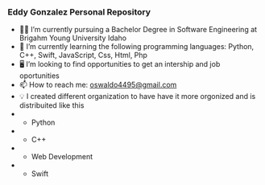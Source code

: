 ### Eddy Gonzalez Personal Repository

- 🧑‍🎓 I’m currently pursuing a Bachelor Degree in Software Engineering at Brigahm Young University Idaho
- 🌱 I’m currently learning the following programming languages: Python, C++, Swift, JavaScript, Css, Html, Php
- 🖥️ I’m looking to find opportunities to get an intership and job oportunities
- 📫 How to reach me: oswaldo4495@gmail.com
- 💡 I created different organization to have have it more orgonized and is distribuited like this 
-    * Python
-    * C++
-    * Web Development
-    * Swift
